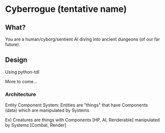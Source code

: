 # Cyberrogue (tentative name)

## What?

You are a human/cyborg/sentient AI diving into ancient dungeons (of our far future).

## Design
Using python-tdl

More to come...

### Architecture

Entity Component System:
Entities are "things" that have Components (data) which are manipulated by Systems

Ex) Creatures are things with Components [HP, AI, Renderable] manipulated by Systems [Combat, Render]

